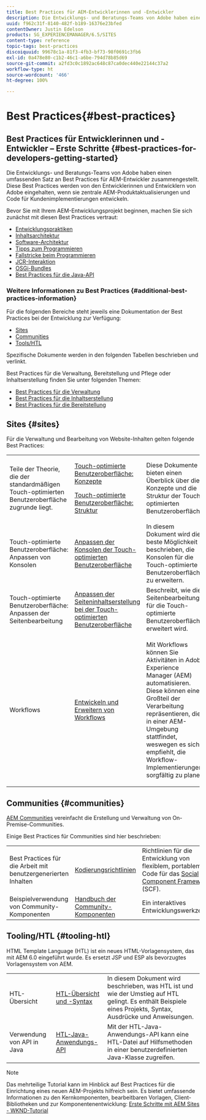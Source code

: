 ```yaml
---
title: Best Practices für AEM-Entwicklerinnen und -Entwickler
description: Die Entwicklungs- und Beratungs-Teams von Adobe haben einen umfassenden Satz an Best Practices für AEM-Entwicklerinnen und -Entwickler zusammengestellt.
uuid: f962c31f-8140-482f-b189-16376e23bfed
contentOwner: Justin Edelson
products: SG_EXPERIENCEMANAGER/6.5/SITES
content-type: reference
topic-tags: best-practices
discoiquuid: 99678c1a-81f3-4fb3-bf73-98f0691c3fb6
exl-id: 0a478e80-c1b2-46c1-a6be-794d78b85d69
source-git-commit: a2fd3c0c1892ac648c87ca0dec440e22144c37a2
workflow-type: ht
source-wordcount: '466'
ht-degree: 100%

---
```


# Best Practices{#best-practices}

## Best Practices für Entwicklerinnen und -Entwickler – Erste Schritte {#best-practices-for-developers-getting-started}

Die Entwicklungs- und Beratungs-Teams von Adobe haben einen umfassenden Satz an Best Practices für AEM-Entwickler zusammengestellt. Diese Best Practices werden von den Entwicklerinnen und Entwicklern von Adobe eingehalten, wenn sie zentrale AEM-Produktaktualisierungen und Code für Kundenimplementierungen entwickeln.

Bevor Sie mit Ihrem AEM-Entwicklungsprojekt beginnen, machen Sie sich zunächst mit diesen Best Practices vertraut:

* [Entwicklungspraktiken](/help/sites-developing/development-practices.md)
* [Inhaltsarchitektur](/help/sites-developing/content-architecture.md)
* [Software-Architektur](/help/sites-developing/software-architecture.md)
* [Tipps zum Programmieren](/help/sites-developing/coding-tips.md)
* [Fallstricke beim Programmieren](/help/sites-developing/code-pitfalls.md)
* [JCR-Interaktion](/help/sites-developing/jcr-integration.md)
* [OSGi-Bundles](/help/sites-developing/osgi-bundles.md)
* [Best Practices für die Java-API](https://experienceleague.adobe.com/docs/experience-manager-learn/foundation/development/understand-java-api-best-practices.html?lang=de)

### Weitere Informationen zu Best Practices {#additional-best-practices-information}

Für die folgenden Bereiche steht jeweils eine Dokumentation der Best Practices bei der Entwicklung zur Verfügung:

* [Sites](#sites)
* [Communities](/help/sites-developing/best-practices.md#communities)
* [Tools/HTL](/help/sites-developing/best-practices.md#tooling-htl)

Spezifische Dokumente werden in den folgenden Tabellen beschrieben und verlinkt.

Best Practices für die Verwaltung, Bereitstellung und Pflege oder Inhaltserstellung finden Sie unter folgenden Themen:

* [Best Practices für die Verwaltung ](/help/sites-administering/administer-best-practices.md)
* [Best Practices für die Inhaltserstellung](/help/sites-authoring/best-practices.md)
* [Best Practices für die Bereitstellung ](/help/sites-deploying/best-practices.md)

## Sites {#sites}

Für die Verwaltung und Bearbeitung von Website-Inhalten gelten folgende Best Practices:

<table>
 <tbody>
  <tr>
   <td>Teile der Theorie, die der standardmäßigen Touch-optimierten Benutzeroberfläche zugrunde liegt.</td>
   <td><p><a href="/help/sites-developing/touch-ui-concepts.md">Touch-optimierte Benutzeroberfläche: Konzepte</a></p> <p><a href="/help/sites-developing/touch-ui-structure.md">Touch-optimierte Benutzeroberfläche: Struktur</a></p> </td>
   <td>Diese Dokumente bieten einen Überblick über die Konzepte und die Struktur der Touch-optimierten Benutzeroberfläche.</td>
  </tr>
  <tr>
   <td>Touch-optimierte Benutzeroberfläche: Anpassen von Konsolen </td>
   <td><a href="/help/sites-developing/customizing-consoles-touch.md">Anpassen der Konsolen der Touch-optimierten Benutzeroberfläche</a></td>
   <td>In diesem Dokument wird die beste Möglichkeit beschrieben, die Konsolen für die Touch-optimierte Benutzeroberfläche zu erweitern.</td>
  </tr>
  <tr>
   <td>Touch-optimierte Benutzeroberfläche: Anpassen der Seitenbearbeitung</td>
   <td><a href="/help/sites-developing/customizing-page-authoring-touch.md">Anpassen der Seiteninhaltserstellung bei der Touch-optimierten Benutzeroberfläche</a></td>
   <td>Beschreibt, wie die Seitenbearbeitung für die Touch-optimierte Benutzeroberfläche erweitert wird.</td>
  </tr>
  <tr>
   <td>Workflows</td>
   <td><a href="/help/sites-developing/workflows-best-practices.md">Entwickeln und Erweitern von Workflows</a></td>
   <td><p>Mit Workflows können Sie Aktivitäten in Adobe Experience Manager (AEM) automatisieren. Diese können einen Großteil der Verarbeitung repräsentieren, die in einer AEM-Umgebung stattfindet, weswegen es sich empfiehlt, die Workflow-Implementierungen sorgfältig zu planen.</p> </td>
  </tr>
 </tbody>
</table>

## Communities {#communities}

[AEM Communities](/help/communities/overview.md) vereinfacht die Erstellung und Verwaltung von On-Premise-Communities.

Einige Best Practices für Communities sind hier beschrieben:

|  |  |  |
|---|---|---|
| Best Practices für die Arbeit mit benutzergenerierten Inhalten | [Kodierungsrichtlinien ](/help/communities/code-guide.md) | Richtlinien für die Entwicklung von flexiblem, portablem Code für das [Social Component Framework](/help/communities/scf.md) (SCF). |
| Beispielverwendung von Community-Komponenten | [Handbuch der Community-Komponenten](/help/communities/components-guide.md) | Ein interaktives Entwicklungswerkzeug. |

## Tooling/HTL {#tooling-htl}

HTML Template Language (HTL) ist ein neues HTML-Vorlagensystem, das mit AEM 6.0 eingeführt wurde. Es ersetzt JSP und ESP als bevorzugtes Vorlagensystem von AEM.

|  |  |  |
|---|---|---|
| HTL-Übersicht | [HTL-Übersicht und -Syntax](https://experienceleague.adobe.com/docs/experience-manager-htl/content/overview.html?lang=de) | In diesem Dokument wird beschrieben, was HTL ist und wie der Umstieg auf HTL gelingt. Es enthält Beispiele eines Projekts, Syntax, Ausdrücke und Anweisungen. |
| Verwendung von API in Java | [HTL-Java-Anwendungs-API](https://helpx.adobe.com/de/experience-manager/htl/using/use-api.html) | Mit der HTL-Java-Anwendungs-API kann eine HTL-Datei auf Hilfsmethoden in einer benutzerdefinierten Java-Klasse zugreifen. |

>[!NOTE]
>
>Das mehrteilige Tutorial kann im Hinblick auf Best Practices für die Einrichtung eines neuen AEM-Projekts hilfreich sein. Es bietet umfassende Informationen zu den Kernkomponenten, bearbeitbaren Vorlagen, Client-Bibliotheken und zur Komponentenentwicklung:
>[Erste Schritte mit AEM Sites - WKND-Tutorial](https://experienceleague.adobe.com/docs/experience-manager-learn/getting-started-wknd-tutorial-develop/overview.html?lang=de)
